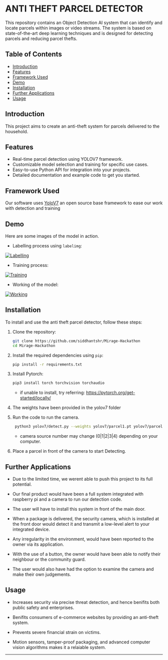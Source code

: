 # ANTI THEFT PARCEL DETECTOR
  
This repository contains an Object Detection AI system that can identify and locate parcels within images or video streams. The system is based on state-of-the-art deep learning techniques and is designed for detecting parcels and reducing parcel thefts.

## Table of Contents

- [Introduction](#introduction)
- [Features](#features)
- [Framework Used](#framework-used)
- [Demo](#demo)
- [Installation](#installation)
- [Further Applications](#further-applications)
- [Usage](#usage)

## Introduction

This project aims to create an anti-theft system for parcels delivered to the household.

## Features

- Real-time parcel detection using YOLOV7 framework.
- Customizable model selection and training for specific use cases.
- Easy-to-use Python API for integration into your projects.
- Detailed documentation and example code to get you started.

## Framework Used

Our software uses [YoloV7](https://github.com/WongKinYiu/yolov7) an open source base framework to ease our work with detection and training

## Demo

Here are some images of the model in action.

- Labelling process using `labelimg`:

[![Labelling](https://i.ibb.co/GHMvj3g/Screenshot-2023-11-04-at-7-38-29-PM.png)](https://i.ibb.co/GHMvj3g/Screenshot-2023-11-04-at-7-38-29-PM.png)


- Training process:

[![Training](https://i.ibb.co/yfs9hKJ/Screenshot-2023-11-04-at-7-32-33-PM.png)](https://i.ibb.co/yfs9hKJ/Screenshot-2023-11-04-at-7-32-33-PM.png)

- Working of the model:

[![Working](https://i.ibb.co/h7nQZtv/Screenshot-2023-11-04-at-7-43-38-PM.png)](https://i.ibb.co/h7nQZtv/Screenshot-2023-11-04-at-7-43-38-PM.png)

## Installation

To install and use the anti theft parcel detector, follow these steps:

1. Clone the repository:
   ```bash
   git clone https://github.com/siddhantshr/Mirage-Hackathon
   cd Mirage-Hackathon
   ```

2. Install the required dependencies using `pip`:
   ```bash
   pip install -r requirements.txt
   ```

3. Install Pytorch:
   ```bash
   pip3 install torch torchvision torchaudio
   ```

   * if unable to install, try referring: https://pytorch.org/get-started/locally/

3. The weights have been provided in the yolov7 folder

4. Run the code to run the camera.
   ```bash
    python3 yolov7/detect.py --weights yolov7/parcel1.pt yolov7/parcel2.pt --conf 0.2 --img-size 640 --source 0 --view-img --no-trace
   ```

   * camera source number may change (0|1|2|3|4) depending on your computer.

5. Place a parcel in front of the camera to start Detecting.

## Further Applications

- Due to the limited time, we werent able to push this project to its full potential.

- Our final product would have been a full system integrated with raspberry pi and a camera to run our detection code.

- The user will have to install this system in front of the main door.

- When a package is delivered, the security camera, which is installed at the front door would detect it and transmit a low-level alert to your integrated device.

- Any irregularity in the environment, would have been reported to the owner via its application.

- With the use of a button, the owner would have been able to notify their neighbour or the
community guard.

- The user would also have had the option to examine the camera and make their own
judgements.

## Usage

- Increases security via precise threat detection, and hence benifits both public safety and enterprises.

- Benifits consumers of e-commerce websites by providing an anti-theft system.

- Prevents severe financial strain on victims.

- Motion sensors, tamper-proof packaging, and advanced computer vision algorithms makes it a relaiable system.

---